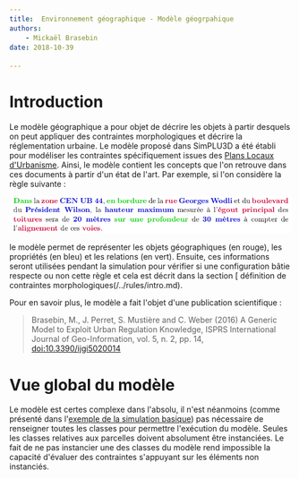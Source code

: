 ```yaml
---
title:  Environnement géographique - Modèle géogrpahique
authors:
    - Mickaël Brasebin
date: 2018-10-39

---
```


# Introduction

Le modèle géographique a pour objet de décrire les objets à partir desquels on peut appliquer des contraintes morphologiques et décrire la réglementation urbaine. Le modèle proposé dans SimPLU3D a été établi pour modéliser les contraintes spécifiquement issues des [Plans Locaux d'Urbanisme](https://fr.wikipedia.org/wiki/Plan_local_d%27urbanisme). Ainsi, le modèle contient les concepts que l'on retrouve dans ces documents à partir d'un état de l'art. Par exemple, si l'on considère la règle suivante :

![Exemple de règle issu du PLU](./img/ex-regle.png)

le modèle permet de représenter les objets géographiques (en rouge), les propriétés (en bleu) et les relations (en vert). Ensuite, ces informations seront utilisées pendant la simulation pour vérifier si une configuration bâtie respecte ou non cette règle et cela est décrit dans la section [ définition de contraintes morphologiques(/../rules/intro.md).

Pour en savoir plus, le modèle a fait l'objet d'une publication scientifique :


> Brasebin, M., J. Perret, S. Mustière and C. Weber (2016) A Generic Model to Exploit Urban Regulation Knowledge, ISPRS International Journal of Geo-Information, vol. 5, n. 2, pp. 14, [doi:10.3390/ijgi5020014](https://www.mdpi.com/2220-9964/5/2/14)


# Vue global du modèle

Le modèle est certes complexe dans l'absolu, il n'est néanmoins (comme présenté dans l'[exemple de la simulation basique](../being/first_simulation.md)) pas nécessaire de renseigner toutes les classes pour permettre l'exécution du modèle. Seules les classes relatives aux parcelles doivent absolument être instanciées. Le fait de ne pas instancier une des classes du modèle rend impossible la capacité d'évaluer des contraintes s'appuyant sur les éléments non instanciés.
